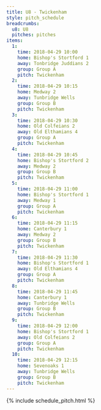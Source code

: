 ```yaml
---
title: U8 - Twickenham
style: pitch_schedule
breadcrumbs:
  u8: U8
  pitches: pitches
items:
  1:
    time: 2018-04-29 10:00
    home: Bishop's Stortford 1
    away: Tonbridge Juddians 2
    group: Group A
    pitch: Twickenham
  2:
    time: 2018-04-29 10:15
    home: Medway 2
    away: Tunbridge Wells
    group: Group B
    pitch: Twickenham
  3:
    time: 2018-04-29 10:30
    home: Old Colfeians 2
    away: Old Elthamians 4
    group: Group A
    pitch: Twickenham
  4:
    time: 2018-04-29 10:45
    home: Bishop's Stortford 2
    away: Medway 2
    group: Group B
    pitch: Twickenham
  5:
    time: 2018-04-29 11:00
    home: Bishop's Stortford 1
    away: Medway 1
    group: Group A
    pitch: Twickenham
  6:
    time: 2018-04-29 11:15
    home: Canterbury 1
    away: Medway 2
    group: Group B
    pitch: Twickenham
  7:
    time: 2018-04-29 11:30
    home: Bishop's Stortford 1
    away: Old Elthamians 4
    group: Group A
    pitch: Twickenham
  8:
    time: 2018-04-29 11:45
    home: Canterbury 1
    away: Tunbridge Wells
    group: Group B
    pitch: Twickenham
  9:
    time: 2018-04-29 12:00
    home: Bishop's Stortford 1
    away: Old Colfeians 2
    group: Group A
    pitch: Twickenham
  10:
    time: 2018-04-29 12:15
    home: Sevenoaks 1
    away: Tunbridge Wells
    group: Group B
    pitch: Twickenham
---
```


{% include schedule_pitch.html %}
